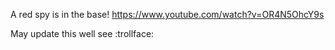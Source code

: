 A red spy is in the base!
https://www.youtube.com/watch?v=OR4N5OhcY9s

May update this well see :trollface:
